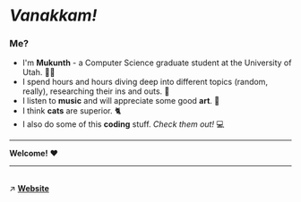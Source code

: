 # _Vanakkam!_

### Me?

<ul>
  <li> I'm <b>Mukunth</b> - a Computer Science graduate student at the University of Utah. 👨‍🎓 </li> 
  <li> I spend hours and hours diving deep into different topics (random, really), researching their ins and outs. 📖 </li>
  <li> I listen to <b>music</b> and will appreciate some good <b>art</b>. 🎵 </li>
  <li> I think <b>cats</b> are superior. 🐈 </li>
  <li> I also do some of this <b>coding</b> stuff. <i>Check them out!</i> 💻 </li>
 </ul>
 <hr>
 
 **Welcome!** ❤️

<hr>
<!-- ⬇️ <b><a href = "https://drive.google.com/file/d/1gnFY0lbvXLadhITWwNgDqYsRGGbIb1VV/view?usp=sharing">CV</a></b> <br>-->
<br>
↗️ <b><a href = "https://mukunthbs.github.io">Website</a></b>
